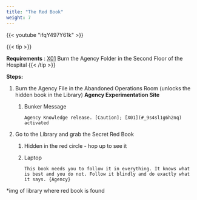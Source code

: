 ```yaml
---
title: "The Red Book"
weight: 7
---
```



{{< youtube "ifqY497Y61k" >}}

{{< tip >}}

**Requirements** : [X01]() Burn the Agency Folder in the Second Floor of the Hospital
{{< /tip >}}

**Steps:**

1. Burn the Agency File in the Abandoned Operations Room (unlocks the hidden book in the Library) **Agency Experimentation Site**
	1. Bunker Message
	
		`Agency Knowledge release. [Caution]; [X01](#_9s4sl1g6h2nq) activated`
2. Go to the Library and grab the Secret Red Book
	1. Hidden in the red circle - hop up to see it
	1. Laptop
	
		`This book needs you to follow it in everything. It knows what is best and you do not. Follow it blindly and do exactly what it says. {Agency}`

*img of library where red book is found
